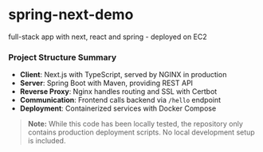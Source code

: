 # spring-next-demo
full-stack app with next, react and spring - deployed on EC2

### Project Structure Summary
- **Client**: Next.js with TypeScript, served by NGINX in production
- **Server**: Spring Boot with Maven, providing REST API
- **Reverse Proxy**: Nginx handles routing and SSL with Certbot
- **Communication**: Frontend calls backend via `/hello` endpoint
- **Deployment**: Containerized services with Docker Compose

> **Note:** While this code has been locally tested, the repository only contains production deployment scripts. No local development setup is included.
